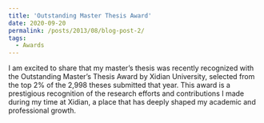 ```yaml
---
title: 'Outstanding Master Thesis Award'
date: 2020-09-20
permalink: /posts/2013/08/blog-post-2/
tags:
  - Awards
---
```


I am excited to share that my master’s thesis was recently recognized with the Outstanding Master’s Thesis Award by Xidian University, selected from the top 2% of the 2,998 theses submitted that year. This award is a prestigious recognition of the research efforts and contributions I made during my time at Xidian, a place that has deeply shaped my academic and professional growth.

